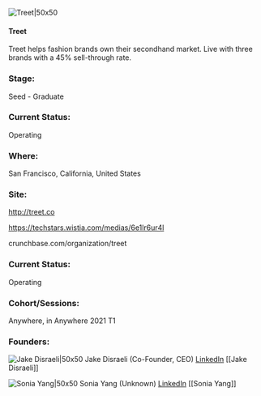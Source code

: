 

![Treet|50x50](https://apimg.techstars.com/connect/images/image_files/63581bbbaedab50009d1f2df/original/SocialBadgeOnDark.png)

#### Treet
Treet helps fashion brands own their secondhand market. Live with three brands with a 45% sell-through rate.

### Stage: 
Seed - Graduate 

### Current Status: 
Operating

### Where:
San Francisco, California, United States

### Site:
http://treet.co

https://techstars.wistia.com/medias/6e1lr6ur4l

crunchbase.com/organization/treet

### Current Status: 
Operating

### Cohort/Sessions: 
Anywhere, in Anywhere 2021 T1

### Founders: 

![Jake Disraeli|50x50](https://apimg.techstars.com/connect/images/image_files/5fe52571b9541a00a300002b/original/headshot.jpg) Jake Disraeli (Co-Founder, CEO) [LinkedIn](https://linkedin.com/in/jakedisraeli) [[Jake Disraeli]]

![Sonia Yang|50x50](http://s3.amazonaws.com/ts-accel-connect-uploads/images/image_files/5ff8969c49b4e0607e00008a/original/23D0CB21-5B74-43C1-8294-BAAE77636911_2.JPG) Sonia Yang (Unknown) [LinkedIn](https://linkedin.com/in/soniay) [[Sonia Yang]]


